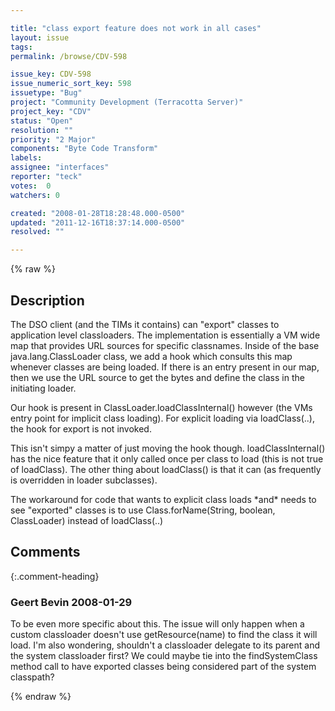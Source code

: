 ```yaml
---

title: "class export feature does not work in all cases"
layout: issue
tags: 
permalink: /browse/CDV-598

issue_key: CDV-598
issue_numeric_sort_key: 598
issuetype: "Bug"
project: "Community Development (Terracotta Server)"
project_key: "CDV"
status: "Open"
resolution: ""
priority: "2 Major"
components: "Byte Code Transform"
labels: 
assignee: "interfaces"
reporter: "teck"
votes:  0
watchers: 0

created: "2008-01-28T18:28:48.000-0500"
updated: "2011-12-16T18:37:14.000-0500"
resolved: ""

---
```




{% raw %}



## Description

<div markdown="1" class="description">

The DSO client (and the TIMs it contains) can "export" classes to application level classloaders. The implementation is essentially a VM wide map that provides URL sources for specific classnames. Inside of the base java.lang.ClassLoader class, we add a hook which consults this map whenever classes are being loaded. If there is an entry present in our map, then we use the URL source to get the bytes and define the class in the initiating loader. 

Our hook is present in ClassLoader.loadClassInternal()  however (the VMs entry point for implicit class loading). For explicit loading via loadClass(..), the hook for export is not invoked. 

This isn't simpy a matter of just moving the hook though. loadClassInternal() has the nice feature that it only called once per class to load (this is not true of loadClass). The other thing about loadClass() is that it can (as frequently is overridden in loader subclasses). 

The workaround for code that wants to explicit class loads \*and\* needs to see "exported" classes is to use Class.forName(String, boolean, ClassLoader) instead of loadClass(..)



</div>

## Comments


{:.comment-heading}
### **Geert Bevin** <span class="date">2008-01-29</span>

<div markdown="1" class="comment">

To be even more specific about this. The issue will only happen when a custom classloader doesn't use getResource(name) to find the class it will load. I'm also wondering, shouldn't a classloader delegate to its parent and the system classloader first? We could maybe tie into the findSystemClass method call to have exported classes being considered part of the system classpath?

</div>



{% endraw %}
